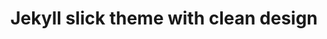 ---
layout: post
published: true
title: 'Jekyll slick theme with clean design'
permalink: '/blog/jekyll-slick-theme-with-clean-design'
image: 'post_2.png'
excerpt: |
  Lorem ipsum dolor sit amet, consectetur adipisicing elit. Deserunt nam illo repellendus non quisquam, quis voluptatem asperiores enim. Consectetur reiciendis mollitia ut rem velit voluptatibus quam nesciunt natus sequi labore.
---